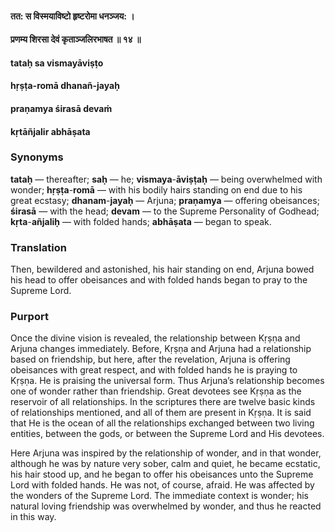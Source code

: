 #### तत: स विस्मयाविष्टो हृष्टरोमा धनञ्जय: ।
#### प्रणम्य शिरसा देवं कृताञ्जलिरभाषत ॥ १४ ॥

#### tataḥ sa vismayāviṣṭo
#### hṛṣṭa-romā dhanañ-jayaḥ
#### praṇamya śirasā devaṁ
#### kṛtāñjalir abhāṣata

### Synonyms

**tataḥ** — thereafter; **saḥ** — he; **vismaya**-**āviṣṭaḥ** — being overwhelmed with wonder; **hṛṣṭa**-**romā** — with his bodily hairs standing on end due to his great ecstasy; **dhanam**-**jayaḥ** — Arjuna; **praṇamya** — offering obeisances; **śirasā** — with the head; **devam** — to the Supreme Personality of Godhead; **kṛta**-**añjaliḥ** — with folded hands; **abhāṣata** — began to speak.

### Translation

Then, bewildered and astonished, his hair standing on end, Arjuna bowed his head to offer obeisances and with folded hands began to pray to the Supreme Lord.

### Purport

Once the divine vision is revealed, the relationship between Kṛṣṇa and Arjuna changes immediately. Before, Kṛṣṇa and Arjuna had a relationship based on friendship, but here, after the revelation, Arjuna is offering obeisances with great respect, and with folded hands he is praying to Kṛṣṇa. He is praising the universal form. Thus Arjuna’s relationship becomes one of wonder rather than friendship. Great devotees see Kṛṣṇa as the reservoir of all relationships. In the scriptures there are twelve basic kinds of relationships mentioned, and all of them are present in Kṛṣṇa. It is said that He is the ocean of all the relationships exchanged between two living entities, between the gods, or between the Supreme Lord and His devotees.

Here Arjuna was inspired by the relationship of wonder, and in that wonder, although he was by nature very sober, calm and quiet, he became ecstatic, his hair stood up, and he began to offer his obeisances unto the Supreme Lord with folded hands. He was not, of course, afraid. He was affected by the wonders of the Supreme Lord. The immediate context is wonder; his natural loving friendship was overwhelmed by wonder, and thus he reacted in this way.